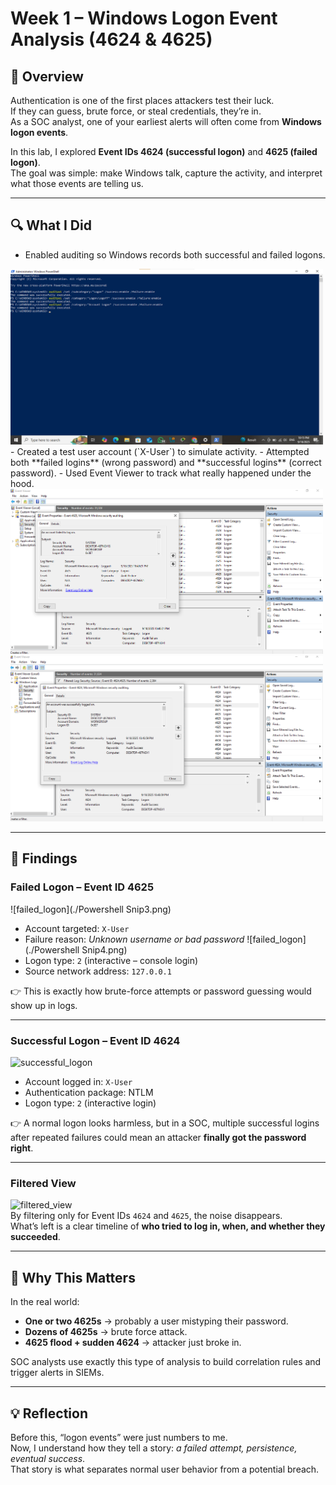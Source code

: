 # Week 1 – Windows Logon Event Analysis (4624 & 4625)

## 📝 Overview
Authentication is one of the first places attackers test their luck.  
If they can guess, brute force, or steal credentials, they’re in.  
As a SOC analyst, one of your earliest alerts will often come from **Windows logon events**.  

In this lab, I explored **Event IDs 4624 (successful logon)** and **4625 (failed logon)**.  
The goal was simple: make Windows talk, capture the activity, and interpret what those events are telling us.

---

## 🔍 What I Did
- Enabled auditing so Windows records both successful and failed logons.  
 <img src="./Powershell Snip.png" alt="Auditing Policy" width="500"/>
- Created a test user account (`X-User`) to simulate activity.  
- Attempted both **failed logins** (wrong password) and **successful logins** (correct password).  
- Used Event Viewer to track what really happened under the hood.
  <img src="./Event Viewer Snip.png" alt="Successful Login" width="500"/>
  <img src="./Event Viewer Snip2.png" alt="Wrong Password" width="500"/>



---

## 📸 Findings

### Failed Logon – Event ID 4625
![failed_logon](./Powershell Snip3.png)  
- Account targeted: `X-User`  
- Failure reason: *Unknown username or bad password*
![failed_logon](./Powershell Snip4.png)
- Logon type: `2` (interactive – console login)  
- Source network address: `127.0.0.1`  

👉 This is exactly how brute-force attempts or password guessing would show up in logs.  

---

### Successful Logon – Event ID 4624
![successful_logon](./successful_logon_4624.png)  
- Account logged in: `X-User`  
- Authentication package: NTLM  
- Logon type: `2` (interactive login)  

👉 A normal logon looks harmless, but in a SOC, multiple successful logins after repeated failures could mean an attacker **finally got the password right**.  

---

### Filtered View
![filtered_view](./filtered_view.png)  
By filtering only for Event IDs `4624` and `4625`, the noise disappears.  
What’s left is a clear timeline of **who tried to log in, when, and whether they succeeded**.  

---

## 🎯 Why This Matters
In the real world:  
- **One or two 4625s** → probably a user mistyping their password.  
- **Dozens of 4625s** → brute force attack.  
- **4625 flood + sudden 4624** → attacker just broke in.  

SOC analysts use exactly this type of analysis to build correlation rules and trigger alerts in SIEMs.  

---

## 💡 Reflection
Before this, “logon events” were just numbers to me.  
Now, I understand how they tell a story: *a failed attempt, persistence, eventual success*.  
That story is what separates normal user behavior from a potential breach.  

